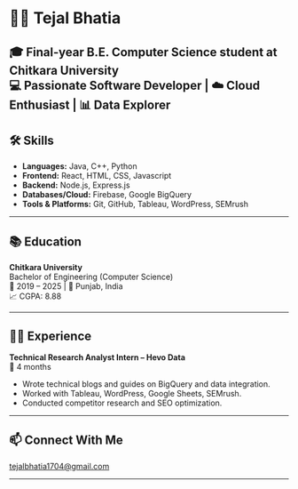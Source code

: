 # 👩‍💻 Tejal Bhatia

🎓 Final-year B.E. Computer Science student at **Chitkara University**  
💻 Passionate Software Developer | ☁️ Cloud Enthusiast | 📊 Data Explorer  
---

## 🛠️ Skills

- **Languages:** Java, C++, Python  
- **Frontend:** React, HTML, CSS, Javascript 
- **Backend:** Node.js, Express.js  
- **Databases/Cloud:** Firebase, Google BigQuery  
- **Tools & Platforms:** Git, GitHub, Tableau, WordPress, SEMrush

---

## 📚 Education

**Chitkara University**  
Bachelor of Engineering (Computer Science)  
📅 2019 – 2025 | 📍 Punjab, India  
📈 CGPA: 8.88

---

## 🧑‍💼 Experience

**Technical Research Analyst Intern – Hevo Data**  
📅 4 months  
- Wrote technical blogs and guides on BigQuery and data integration.  
- Worked with Tableau, WordPress, Google Sheets, SEMrush.  
- Conducted competitor research and SEO optimization.

---


## 📫 Connect With Me

tejalbhatia1704@gmail.com

---
